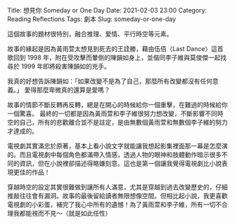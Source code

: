 Title: 想見你 Someday or One Day
Date: 2021-02-03 23:00
Category: Reading Reflections
Tags: 劇本
Slug: someday-or-one-day

這個故事的題材很特別，融合推理、愛情、平行時空等元素。

故事的緣起是因為黃雨萱太想見到死去的王詮勝，藉由伍佰〈Last Dance〉這首歌回到 1998 年，附在受攻擊而暈倒的陳韻如身上，並偕同李子維與莫俊傑一起找尋於 1999 年即將殺害陳韻如的兇手。

我真的好想告訴陳韻如：「如果改變不是為了自己，那麼所有改變都沒有任何意義。」
愛得那麼卑微真的還算是愛嗎？

故事的情節不斷反轉再反轉，總是在開心的時候給你一個重擊，在難過的時候給你一個驚喜。
最終的一切都是因為黃雨萱和李子維很努力想改變，不斷影響不同時空的自己，所有的悲歡離合並不是註定，是由無數個黃雨萱和無數個李子維的努力才達成的。

電視劇其實滿忠於原著，基本上看小說文字就能讓我想起影集裡面那一幕是怎麼演的。而且電視劇中每個角色都滿帶入情感，透過人物的眼神和肢體動作暗示很多不同的資訊，但在小說裡卻描述得略嫌刻意。這也是第一個讓我覺得電視劇比小說表現更佳的作品！

穿越時空的設定其實很難做到讓所有人滿意，尤其是穿越到過去改變歷史的，仔細推敲往往會有漏洞。故事的最後留給讀者無限想像空間。但相比起小說，我更喜歡電視劇的小彩蛋，補完了我心中所有的遺憾！為了黃雨萱和李子維，所有一切不合理我都能視而不見～（就是如此任性）